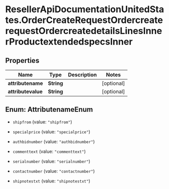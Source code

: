# ResellerApiDocumentationUnitedStates.OrderCreateRequestOrdercreaterequestOrdercreatedetailsLinesInnerProductextendedspecsInner

## Properties

Name | Type | Description | Notes
------------ | ------------- | ------------- | -------------
**attributename** | **String** |  | [optional] 
**attributevalue** | **String** |  | [optional] 



## Enum: AttributenameEnum


* `shipfrom` (value: `"shipfrom"`)

* `specialprice` (value: `"specialprice"`)

* `authbidnumber` (value: `"authbidnumber"`)

* `commenttext` (value: `"commenttext"`)

* `serialnumber` (value: `"serialnumber"`)

* `contactnumber` (value: `"contactnumber"`)

* `shipnotestxt` (value: `"shipnotestxt"`)





